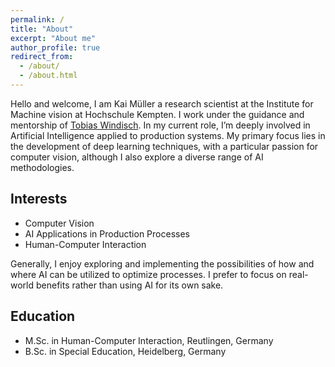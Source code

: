 ```yaml
---
permalink: /
title: "About"
excerpt: "About me"
author_profile: true
redirect_from: 
  - /about/
  - /about.html
---
```


Hello and welcome, I am Kai Müller a research scientist at the Institute for Machine 
vision at Hochschule Kempten. I work under the guidance and mentorship of <a href="https://tobias-windisch.de">Tobias Windisch</a>.
In my current role, I’m deeply involved in Artificial Intelligence applied to production systems. 
My primary focus lies in the development of deep learning techniques, with a particular passion 
for computer vision, although I also explore a diverse range of AI methodologies.

## Interests

- Computer Vision
- AI Applications in Production Processes
- Human-Computer Interaction

Generally, I enjoy exploring and implementing the possibilities of how and where 
AI can be utilized to optimize processes. 
I prefer to focus on real-world benefits rather than using AI for its own sake.

## Education
- M.Sc. in Human-Computer Interaction, Reutlingen, Germany
- B.Sc. in Special Education, Heidelberg, Germany
